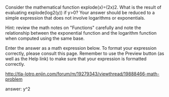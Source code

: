 Consider the mathematical function explode(x)=(2x)2. What is the result of evaluating explode(log2(y)) if y>0? Your answer should be reduced to a simple expression that does not involve logarithms or exponentials.

Hint: review the math notes on "Functions" carefully and note the relationship between the exponential function and the logarithm function when computed using the same base.

Enter the answer as a math expression below. To format your expression correctly, please consult this page. Remember to use the Preview button (as well as the Help link) to make sure that your expression is formatted correctly.

http://tla-lotro.enjin.com/forum/m/19279343/viewthread/19888466-math-problem

answer:
y^2
